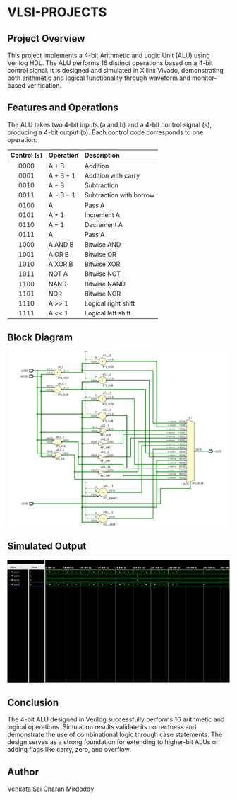# VLSI-PROJECTS

## Project Overview

This project implements a 4-bit Arithmetic and Logic Unit (ALU) using Verilog HDL.
The ALU performs 16 distinct operations based on a 4-bit control signal. It is designed and simulated in Xilinx Vivado, demonstrating both arithmetic and logical functionality through waveform and monitor-based verification.

## Features and Operations

The ALU takes two 4-bit inputs (a and b) and a 4-bit control signal (s), producing a 4-bit output (o).
Each control code corresponds to one operation:

| Control (`s`) | Operation | Description             |
| :-----------: | :-------- | :---------------------- |
|      0000     | A + B     | Addition                |
|      0001     | A + B + 1 | Addition with carry     |
|      0010     | A − B     | Subtraction             |
|      0011     | A − B − 1 | Subtraction with borrow |
|      0100     | A         | Pass A                  |
|      0101     | A + 1     | Increment A             |
|      0110     | A − 1     | Decrement A             |
|      0111     | A         | Pass A                  |
|      1000     | A AND B   | Bitwise AND             |
|      1001     | A OR B    | Bitwise OR              |
|      1010     | A XOR B   | Bitwise XOR             |
|      1011     | NOT A     | Bitwise NOT             |
|      1100     | NAND      | Bitwise NAND            |
|      1101     | NOR       | Bitwise NOR             |
|      1110     | A >> 1    | Logical right shift     |
|      1111     | A << 1    | Logical left shift      |

## Block Diagram

![image alt](https://github.com/VenkataSaiCharanMirdoddy/VLSI-PROJECTS/blob/main/BLOCK%20DIAGRAM.png?raw=true)

## Simulated Output 

![image alt](https://github.com/VenkataSaiCharanMirdoddy/VLSI-PROJECTS/blob/main/SIMULATED%20OUTPUT.png?raw=true)

## Conclusion

The 4-bit ALU designed in Verilog successfully performs 16 arithmetic and logical operations.
Simulation results validate its correctness and demonstrate the use of combinational logic through case statements.
The design serves as a strong foundation for extending to higher-bit ALUs or adding flags like carry, zero, and overflow.

## Author
Venkata Sai Charan Mirdoddy

